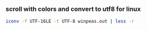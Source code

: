 ### scroll with colors and convert to utf8 for linux
```bash
iconv -f UTF-16LE -t UTF-8 winpeas.out | less -r
```
